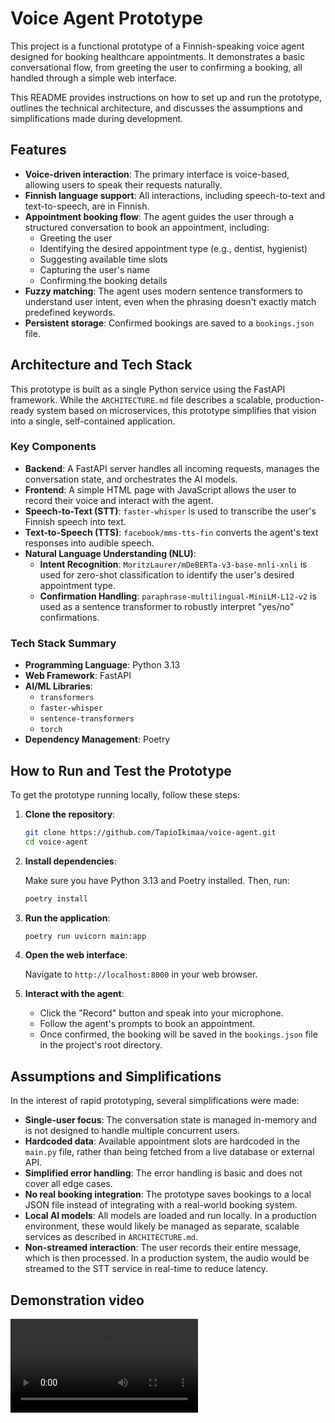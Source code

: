 # Voice Agent Prototype

This project is a functional prototype of a Finnish-speaking voice agent designed for booking healthcare appointments. It demonstrates a basic conversational flow, from greeting the user to confirming a booking, all handled through a simple web interface.

This README provides instructions on how to set up and run the prototype, outlines the technical architecture, and discusses the assumptions and simplifications made during development.

## Features

- **Voice-driven interaction**: The primary interface is voice-based, allowing users to speak their requests naturally.
- **Finnish language support**: All interactions, including speech-to-text and text-to-speech, are in Finnish.
- **Appointment booking flow**: The agent guides the user through a structured conversation to book an appointment, including:
    - Greeting the user
    - Identifying the desired appointment type (e.g., dentist, hygienist)
    - Suggesting available time slots
    - Capturing the user's name
    - Confirming the booking details
- **Fuzzy matching**: The agent uses modern sentence transformers to understand user intent, even when the phrasing doesn't exactly match predefined keywords.
- **Persistent storage**: Confirmed bookings are saved to a `bookings.json` file.

## Architecture and Tech Stack

This prototype is built as a single Python service using the FastAPI framework. While the `ARCHITECTURE.md` file describes a scalable, production-ready system based on microservices, this prototype simplifies that vision into a single, self-contained application.

### Key Components

- **Backend**: A FastAPI server handles all incoming requests, manages the conversation state, and orchestrates the AI models.
- **Frontend**: A simple HTML page with JavaScript allows the user to record their voice and interact with the agent.
- **Speech-to-Text (STT)**: `faster-whisper` is used to transcribe the user's Finnish speech into text.
- **Text-to-Speech (TTS)**: `facebook/mms-tts-fin` converts the agent's text responses into audible speech.
- **Natural Language Understanding (NLU)**:
    - **Intent Recognition**: `MoritzLaurer/mDeBERTa-v3-base-mnli-xnli` is used for zero-shot classification to identify the user's desired appointment type.
    - **Confirmation Handling**: `paraphrase-multilingual-MiniLM-L12-v2` is used as a sentence transformer to robustly interpret "yes/no" confirmations.

### Tech Stack Summary

- **Programming Language**: Python 3.13
- **Web Framework**: FastAPI
- **AI/ML Libraries**:
    - `transformers`
    - `faster-whisper`
    - `sentence-transformers`
    - `torch`
- **Dependency Management**: Poetry

## How to Run and Test the Prototype

To get the prototype running locally, follow these steps:

1.  **Clone the repository**:

    ```bash
    git clone https://github.com/TapioIkimaa/voice-agent.git
    cd voice-agent
    ```

2.  **Install dependencies**:

    Make sure you have Python 3.13 and Poetry installed. Then, run:

    ```bash
    poetry install
    ```

3.  **Run the application**:

    ```bash
    poetry run uvicorn main:app
    ```

4.  **Open the web interface**:

    Navigate to `http://localhost:8000` in your web browser.

5.  **Interact with the agent**:

    - Click the "Record" button and speak into your microphone.
    - Follow the agent's prompts to book an appointment.
    - Once confirmed, the booking will be saved in the `bookings.json` file in the project's root directory.

## Assumptions and Simplifications

In the interest of rapid prototyping, several simplifications were made:

- **Single-user focus**: The conversation state is managed in-memory and is not designed to handle multiple concurrent users.
- **Hardcoded data**: Available appointment slots are hardcoded in the `main.py` file, rather than being fetched from a live database or external API.
- **Simplified error handling**: The error handling is basic and does not cover all edge cases.
- **No real booking integration**: The prototype saves bookings to a local JSON file instead of integrating with a real-world booking system.
- **Local AI models**: All models are loaded and run locally. In a production environment, these would likely be managed as separate, scalable services as described in `ARCHITECTURE.md`.
- **Non-streamed interaction**: The user records their entire message, which is then processed. In a production system, the audio would be streamed to the STT service in real-time to reduce latency.

## Demonstration video

<video src="demo.mp4">
